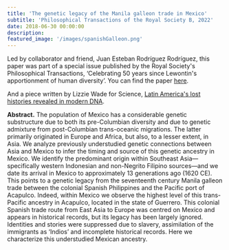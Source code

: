 ```yaml
---
title: 'The genetic legacy of the Manila galleon trade in Mexico'
subtitle: 'Philosophical Transactions of the Royal Society B, 2022'
date: 2018-06-30 00:00:00
description:
featured_image: '/images/spanishGalleon.png'
---
```


Led by collaborator and friend, Juan Esteban Rodríguez Rodríguez, this paper was part of a special issue published by the Royal Society's Philosophical Transactions, ‘Celebrating 50 years since Lewontin's apportionment of human diversity’. You can find the paper [here](https://royalsocietypublishing.org/doi/full/10.1098/rstb.2020.0419).

And a piece written by Lizzie Wade for Science, [Latin America's lost histories revealed in modern DNA](https://www.science.org/content/article/latin-america-s-lost-histories-revealed-modern-dna).

**Abstract.** The population of Mexico has a considerable genetic substructure due to both its pre-Columbian diversity and due to genetic admixture from post-Columbian trans-oceanic migrations. The latter primarily originated in Europe and Africa, but also, to a lesser extent, in Asia. We analyze previously understudied genetic connections between Asia and Mexico to infer the timing and source of this genetic ancestry in Mexico. We identify the predominant origin within Southeast Asia—specifically western Indonesian and non-Negrito Filipino sources—and we date its arrival in Mexico to approximately 13 generations ago (1620 CE). This points to a genetic legacy from the seventeenth century Manila galleon trade between the colonial Spanish Philippines and the Pacific port of Acapulco. Indeed, within Mexico we observe the highest level of this trans-Pacific ancestry in Acapulco, located in the state of Guerrero. This colonial Spanish trade route from East Asia to Europe was centred on Mexico and appears in historical records, but its legacy has been largely ignored. Identities and stories were suppressed due to slavery, assimilation of the immigrants as ‘Indios’ and incomplete historical records. Here we characterize this understudied Mexican ancestry.